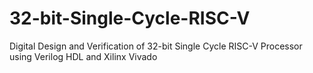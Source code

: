 # 32-bit-Single-Cycle-RISC-V
Digital Design and Verification of 32-bit Single Cycle RISC-V Processor using Verilog HDL and Xilinx Vivado
